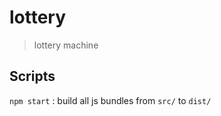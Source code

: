# lottery

> lottery machine

## Scripts

`npm start` : build all js bundles from `src/` to `dist/`
